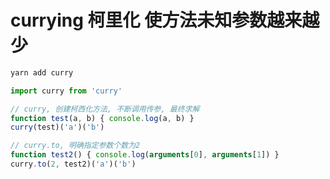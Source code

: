 # currying 柯里化 使方法未知参数越来越少

```bash
yarn add curry
```

```js
import curry from 'curry'

// curry, 创建柯西化方法, 不断调用传参, 最终求解
function test(a, b) { console.log(a, b) }
curry(test)('a')('b')

// curry.to, 明确指定参数个数为2
function test2() { console.log(arguments[0], arguments[1]) }
curry.to(2, test2)('a')('b')
```
